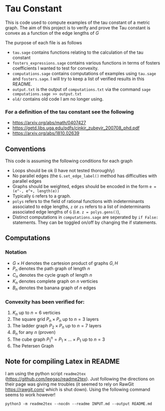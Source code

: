 # Tau Constant
This is code used to compute examples of the tau constant of a metric graph.
The aim of this project is to verify and prove the Tau constant is convex as a
function of the edge lengths of $G$

The purpose of each file is as follows
- `tau.sage` contains functions relating to the calculation of the tau constant
- `fosters_expressions.sage` contains various functions in terms of fosters
  coefficients I wanted to test for convexity.
- `computations.sage` contains computations of examples using `tau.sage` and
  `fosters.sage`. I will try to keep a list of verified results in this README.
- `output.txt` is the output of `computations.txt` via the command `sage
  computations.sage >> output.txt`
- `old/` contains old code I am no longer using.

### For a definition of the tau constant see the following
- https://arxiv.org/abs/math/0407427
- https://getd.libs.uga.edu/pdfs/cinkir_zubeyir_200708_phd.pdf
- https://arxiv.org/abs/1810.02639

## Conventions
This code is assuming the following conditions for each graph
- Loops should be ok (I have not tested thoroughly)
- No parallel edges (the `G.set_edge_label()` method has difficulties with parallel edges
- Graphs should be weighted, edges should be encoded in the form `e = (e^-,
  e^+, length(e))`
- Typically `G` refers to a graph.
- `polys` refers to the field of rational functions with indeterminants
  associated to edge lengths, `z` or `zs` refers to a list of indeterminants
associated edge lengths of `G` (i.e. `z = polys.gens()`),
- Distinct computations in `computations.sage` are seperated by `if False:`
  statements. They can be toggled on/off by changing the if statements.

## Computations

### Notation
- $G \times H$ denotes the cartesion product of graphs $G, H$
- $P_n$ denotes the path graph of length $n$
- $C_n$ denotes the cycle graph of length $n$
- $K_n$ denotes complete graph on $n$ verticies
- $B_n$ denotes the banana graph of $n$ edges

### Convexity has been verified for:

1. $K_n$ up to $n = 6$ verticies
2. The square grid $P_n \times P_n$ up to $n = 3$ layers
3. The ladder graph $P_2 \times P_n$ up to $n = 7$ layers
4. $B_n$ for any $n$ (proven)
5. The cube graph $P_1^n = P_1 \times \dots \times P_1$ up to $n = 3$
6. The Petersen Graph



## Note for compiling Latex in README
I am using the python script `readme2tex` (https://github.com/leegao/readme2tex). Just following the directions on their page was giving me troubles (it seemed to rely on RawGit https://rawgit.com/ which is shut down). Using the following command seems to work however!

`python3 -m readme2tex --nocdn --readme INPUT.md --output README.md`

